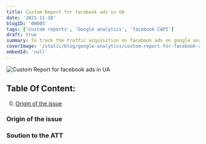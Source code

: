 ```yaml
---
title: Custom Report for facebook ads in UA
date: '2021-11-18'
blogID: '00005'
tags: ['custom reports', 'Google analytics', 'facebook CAPI']
draft: true
summary: To track the traffic acquisition on facebook ads on google analytics for iOS14+ users. This will help the advertisers see the performance of their ads in UA or GA4.
coverImage: '/static/blog/google-analytics/custom-report-for-facebook-ads-in-ua.png'
embedId: 'null'
---
```


![Custom Report for facebook ads in UA](/static/blog/google-analytics/custom-report-for-facebook-ads-in-ua.png)

## Table Of Content:

0. [Origin of the issue](#origin-of-the-issue)

### Origin of the issue

### Soution to the ATT
